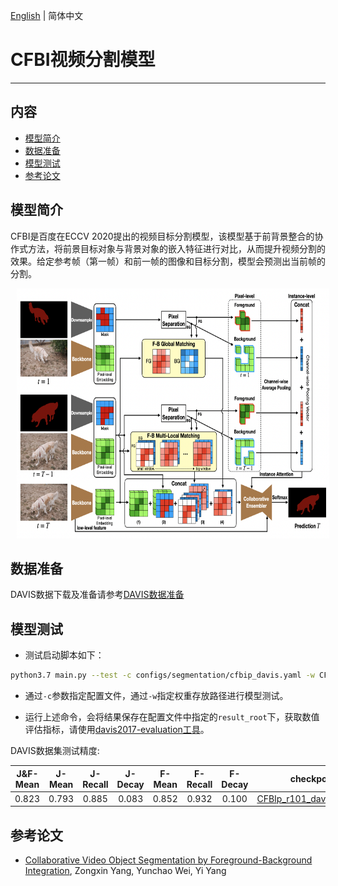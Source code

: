 [English](../../../en/model_zoo/segmentation/cfbi.md) | 简体中文

# CFBI视频分割模型

---
## 内容

- [模型简介](#模型简介)
- [数据准备](#数据准备)
- [模型测试](#模型测试)
- [参考论文](#参考论文)


## 模型简介

CFBI是百度在ECCV 2020提出的视频目标分割模型，该模型基于前背景整合的协作式方法，将前景目标对象与背景对象的嵌入特征进行对比，从而提升视频分割的效果。给定参考帧（第一帧）和前一帧的图像和目标分割，模型会预测出当前帧的分割。

<div align="center">
<img src="../../../images/cfbi.png" height=400 width=500 hspace='10'/> <br />
</div>


## 数据准备

DAVIS数据下载及准备请参考[DAVIS数据准备](../../dataset/davis.md)


## 模型测试

- 测试启动脚本如下：

```bash
python3.7 main.py --test -c configs/segmentation/cfbip_davis.yaml -w CFBIp_davis.pdparams
```

- 通过`-c`参数指定配置文件，通过`-w`指定权重存放路径进行模型测试。

- 运行上述命令，会将结果保存在配置文件中指定的`result_root`下，获取数值评估指标，请使用[davis2017-evaluation工具](https://github.com/davisvideochallenge/davis2017-evaluation)。

DAVIS数据集测试精度:

| J&F-Mean | J-Mean | J-Recall | J-Decay | F-Mean | F-Recall | F-Decay | checkpoints |
| :------: | :-----: | :----: | :----: | :----: | :----: | :----: | :----: |
| 0.823 | 0.793 | 0.885 | 0.083 | 0.852 | 0.932 | 0.100 | [CFBIp_r101_davis.pdparams](https://videotag.bj.bcebos.com/PaddleVideo-release2.2/CFBIp_r101_davis.pdparams) |


## 参考论文

- [Collaborative Video Object Segmentation by Foreground-Background Integration](https://arxiv.org/abs/2003.08333), Zongxin Yang, Yunchao Wei, Yi Yang
